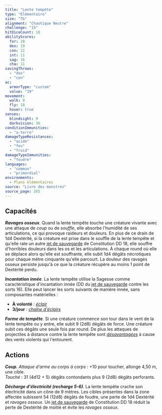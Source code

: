 ```yaml
---
title: "Lente tempête"
type: "Élémentaire"
size: "TG"
alignment: "Chaotique Neutre"
challenge: "15"
hitDiceCount: 18
abilityScores:
  for: 20
  dex: 19
  con: 22
  int: 11
  sag: 16
  cha: 11
savingThrows:
  - "dex"
  - "con"
ac:
  armorType: "custom"
  value: "19"
movement:
  walk: 0
  fly: 18
  hover: true
senses:
  blindsight: 9
  darkvision: 36
conditionImmunities:
  - "a-terre"
damageTypeResistances:
  - "acide"
  - "feu"
  - "froid"
damageTypeImmunities:
  - "foudre"
languages:
  - "commun"
  - "primordial"
environments:
  - Plans élémentaires
source: "Livre des monstres"
source_page: 265
---
```

## Capacités
_**Ravages osseux**_. Quand la lente tempête touche une créature vivante avec une attaque de _coup_ ou de _souffle_, elle absorbe l'humidité de ses articulations, ce qui provoque raideurs et douleurs. En plus de ce drain de 1d4 Dextérité, si la créature est prise dans le souffle de la lente tempête et qu'elle rate un autre [jet de sauvegarde](/utiliser-les-caracteristiques/#jets-de-sauvegarde) de Constitution DD 18, elle souffre d'horribles douleurs dans les os et les articulations. À chaque round où elle se déplace alors qu'elle est souffrante, elle subit 1d4 dégâts nécrotiques pour chaque mètre cinquante qu'elle parcourt. La douleur des ravages osseux persiste jusqu'à ce que la créature récupère au moins 1 point de Dextérité perdu.

_**Incantation innée**_. La lente tempête utilise la Sagesse comme caractéristique d'incantation innée (DD du [jet de sauvegarde](/utiliser-les-caracteristiques/#jets-de-sauvegarde) contre les sorts 16). Elle peut lancer les sorts suivants de manière innée, sans composantes matérielles :
* **À volonté** : [_éclair_](/grimoire/eclair/)
* **3/jour** : [_chaîne d'éclairs_](/grimoire/chaine-d-eclairs/)

_**Forme de tempête**_. Si une créature commence son tour dans le vent de la lente tempête ou y entre, elle subit 9 (2d8) dégâts de force. Une créature subit ces dégâts une seule fois par round. De plus les attaques de projectiles à distance contre la lente tempête sont [_désavantagées_](/utiliser-les-caracteristiques/#avantage-et-desavantage) à cause des vents violents qui l'entourent.

## Actions
_**Coup**_. _Attaque d'arme au corps à corps_ : +10 pour toucher, allonge 4,50 m, une cible.  
_Touché_ : 31 (4d12 + 5) dégâts contondants plus 9 (2d8) dégâts perforants.

_**Décharge d'électricité (recharge 5-6)**_. La lente tempête crache son électricité dans un cône de 9 mètres. Les cibles présentes dans la zone affectée subissent 54 (12d8) dégâts de foudre, une perte de 1d4 Dextérité et _ravages osseux_. Un [jet de sauvegarde](/utiliser-les-caracteristiques/#jets-de-sauvegarde) de Constitution DD 18 réduit la perte de Dextérité de moitié et évite les _ravages osseux_.
